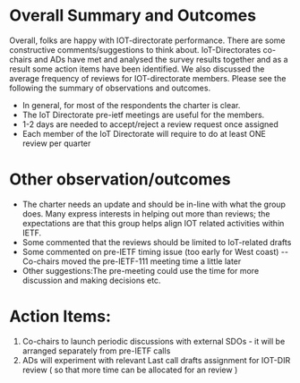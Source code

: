 # Overall Summary and Outcomes

Overall, folks are happy with IOT-directorate performance. There are some constructive comments/suggestions to think about.
IoT-Directorates co-chairs and ADs have met and analysed the survey results together and as a result some action items have been identified. 
We also discussed the average frequency of reviews for IOT-directorate members. Please see the following the summary of observations and outcomes.


   * In general, for most of the respondents the charter is clear. 
   * The IoT Directorate pre-ietf meetings are useful for the members.
   * 1-2 days are needed to accept/reject a review request once assigned
   * Each member of the IoT Directorate will require to do at least ONE review per quarter



# Other observation/outcomes


* The charter needs an update and should be in-line with what the group does. Many express interests in helping out more than reviews; the expectations are that this group helps align IOT related activities within IETF.
* Some commented that the reviews should be limited to IoT-related drafts
* Some commented on pre-IETF timing issue (too early for West coast) -- Co-chairs moved the pre-IETF-111 meeting time a little later
* Other suggestions:The pre-meeting could use the time for more discussion and making decisions etc.




# Action Items:
1) Co-chairs to launch periodic discussions with external SDOs - it will be arranged separately from pre-IETF calls
2) ADs will experiment with relevant Last call drafts assignment for IOT-DIR review ( so that more time can be allocated for an review )
